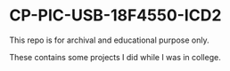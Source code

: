 # CP-PIC-USB-18F4550-ICD2



This repo is for archival and educational purpose only.

These contains some projects I did while I was in college.
